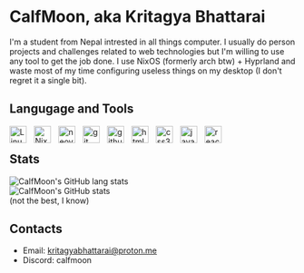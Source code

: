 # CalfMoon, aka Kritagya Bhattarai
I'm a student from Nepal intrested in all things computer.
I usually do person projects and challenges related to web technologies but I'm willing to use any tool to get the job done.
I use NixOS (formerly arch btw) + Hyprland and waste most of my time configuring useless things on my desktop (I don't regret it a single bit).

## Langugage and Tools
<img align="left" alt="Linux" width="30px" style="padding-right:10px;" src="https://cdn.jsdelivr.net/gh/devicons/devicon/icons/linux/linux-original.svg" />
<img align="left" alt="NixOS" width="30px" style="padding-right:10px;" src="https://cdn.jsdelivr.net/gh/devicons/devicon/icons/nixos/nixos-original.svg" />
<img align="left" alt="neovim" width="30px" style="padding-right:10px;" src="https://cdn.jsdelivr.net/gh/devicons/devicon/icons/neovim/neovim-original.svg" />
<img align="left" alt="git" width="30px" style="padding-right:10px;" src="https://cdn.jsdelivr.net/gh/devicons/devicon/icons/git/git-original.svg" />
<img align="left" alt="github" width="30px" style="padding-right:10px;" src="https://cdn.jsdelivr.net/gh/devicons/devicon/icons/github/github-original.svg" />
<img align="left" alt="html5" width="30px" style="padding-right:10px;" src="https://cdn.jsdelivr.net/gh/devicons/devicon/icons/html5/html5-original.svg" />
<img align="left" alt="css3" width="30px" style="padding-right:10px;" src="https://cdn.jsdelivr.net/gh/devicons/devicon/icons/css3/css3-original.svg" />
<img align="left" alt="javascript" width="30px" style="padding-right:10px;" src="https://cdn.jsdelivr.net/gh/devicons/devicon/icons/javascript/javascript-original.svg" />
<img align="left" alt="react" width="30px" style="padding-right:10px;" src="https://cdn.jsdelivr.net/gh/devicons/devicon/icons/react/react-original.svg" />
<br />

## Stats
![CalfMoon's GitHub lang stats](https://github-readme-stats.vercel.app/api/top-langs?username=CalfMoon&show_icons=true&layout=donut&theme=catppuccin_mocha)
<br />
![CalfMoon's GitHub stats](https://github-readme-stats.vercel.app/api?username=CalfMoon&show_icons=true&theme=catppuccin_mocha)
<br />
(not the best, I know)

## Contacts
- Email: kritagyabhattarai@proton.me
- Discord: calfmoon
